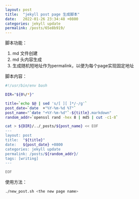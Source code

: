 ```yaml
---
layout: post
title:  "jekyll post page 生成脚本"
date:   2022-01-26 23:34:48 +0800
categories: jekyll update
permalink: /posts/65e8b919/
---
```


脚本功能：
1. md 文件创建
2. md 头内容生成
3. 生成随机短地址作为permalink，以便为每个page实现固定地址


脚本内容：

```bash
#!/usr/bin/env bash

DIR="${0%/*}"

title=`echo $@ | sed 's/[ ][ ]*/-/g'`
post_date=`date  +"%Y-%m-%d %T"`
post_name="`date "+%Y-%m-%d"`-${title}.markdown"
random_addr=`openssl rand -hex 8 | md5 | cut -c1-8`

cat > ${DIR}/../_posts/${post_name} << EOF
---
layout: post
title:  "${title}"
date:   ${post_date} +0800
categories: jekyll update
permalink: /posts/${random_addr}/
tags: [writing]
---

EOF


```

使用方法：

```bash
./new_post.sh <the new page name>
```

